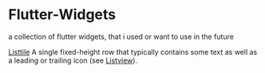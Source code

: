 # Flutter-Widgets
a collection of flutter widgets, that i used or want to use in the future

<a href="https://api.flutter.dev/flutter/material/ListTile-class.html">Listtile</a>
A single fixed-height row that typically contains some text as well as a leading or trailing icon (see <a href ="https://api.flutter.dev/flutter/widgets/ListView-class.html">Listview</a>).


